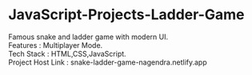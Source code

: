 # JavaScript-Projects-Ladder-Game                                                                                                                                         
Famous snake and ladder game with modern UI.                                                                                                                              
Features : Multiplayer Mode.                                                                                                                                              
Tech Stack : HTML,CSS,JavaScript.                                                                                                                                         
Project Host Link : snake-ladder-game-nagendra.netlify.app
